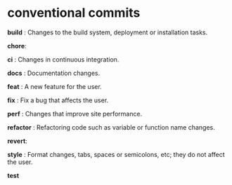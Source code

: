 # conventional commits

**build** : Changes to the build system, deployment or installation tasks.

**chore**:

**ci** : Changes in continuous integration.

**docs** : Documentation changes.

**feat** : A new feature for the user.

**fix** : Fix a bug that affects the user.

**perf** : Changes that improve site performance.

**refactor** : Refactoring code such as variable or function name changes.

**revert**:

**style** : Format changes, tabs, spaces or semicolons, etc; they do not affect the user.

**test**
